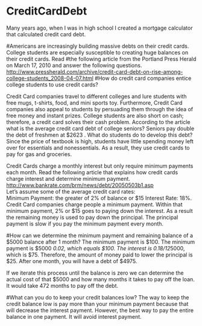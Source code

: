 # CreditCardDebt
Many years ago, when I was in high school I created a mortgage calculator that calculated credit card debt.

#Americans are increasingly building massive debts on their credit cards.   College students are especially susceptible  to  creating huge balances on their credit cards.  Read #the following article from the  Portland Press Herald on March 17, 2010 and answer the following questions.  http://www.pressherald.com/archive/credit-card-debt-on-rise-among-college-students_2008-04-07.html 
#How do credit card companies entice college students to use credit cards?

Credit Card companies travel to different colleges and lure students with free mugs, t-shirts, food, and mini sports toy. Furthermore, Credit Card companies also appeal to students by persuading them through the idea of free money and instant prizes. College students are also short on cash; therefore, a credit card solves their cash problem. 
According to the article what is the average credit card debt of college seniors?
Seniors pay double the debt of freshmen at $2623 . 
What do students do to develop this debt?
Since the price of textbook is high, students have little spending money left over for essentials and nonessentials. As a result, they use credit cards to pay for gas and groceries.

Credit Cards charge a monthly interest but only require minimum payments each month.   Read the following article that explains how credit cards charge interest and determine minimum payment. http://www.bankrate.com/brm/news/debt/20050503b1.asp  
Let’s assume some of the average credit card rates:  
Minimum Payment:  the greater of 2% of balance   or $15
Interest Rate: 18%.
Credit Card companies charge people a minimum payment. Within that minimum payment, 2% or $15 goes to paying down the interest. As a result the remaining money is used to pay down the principal. The principal payment is slow if you pay the minimum payment every month.

#How can we determine the  minimum payment and remaining balance of a $5000 balance after 1 month?
The minimum payment is $100. The minimum payment is $5000 *0.02, which equals $100. The interest is 0.18/12*5000, which is $75. Therefore, the amount of money paid to lower the principal is $25. After one month, you will have a debt of $4975. 

If we iterate this process until the balance is zero  we can determine the actual cost of that $5000 and how many months it takes to pay off the loan.
It would take 472 months to pay off the debt. 

#What can you do to keep your credit balances low?
The way to keep the credit balance low is pay more than your minimum payment because that will decrease the interest payment. However, the best way to pay the entire balance in one payment. It will avoid interest payment.



